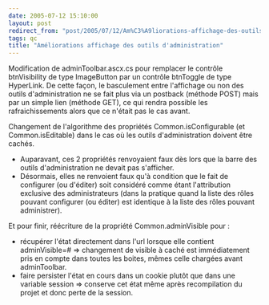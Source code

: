 ```yaml
---
date: 2005-07-12 15:10:00
layout: post
redirect_from: "post/2005/07/12/Am%C3%A9liorations-affichage-des-outils-d-administration"
tags: qc
title: "Améliorations affichage des outils d'administration"
---
```


Modification de adminToolbar.ascx.cs pour remplacer le contrôle
btnVisibility de type ImageButton par un contrôle btnToggle de type HyperLink.
De cette façon, le basculement entre l'affichage ou non des outils
d'administration ne se fait plus via un postback (méthode POST) mais par un
simple lien (méthode GET), ce qui rendra possible les rafraichissements alors
que ce n'était pas le cas avant.

Changement de l'algorithme des propriétés Common.isConfigurable (et
Common.isEditable) dans le cas où les outils d'administration doivent être
cachés.

* Auparavant, ces 2 propriétés renvoyaient faux dès lors que la barre des
outils d'administration ne devait pas s'afficher.
* Désormais, elles ne renvoient faux qu'à condition que le fait de configurer
(ou d'éditer) soit considéré comme étant l'attribution exclusive des
administrateurs (dans la pratique quand la liste des rôles pouvant configurer
(ou éditer) est identique à la liste des rôles pouvant administrer).

Et pour finir, réécriture de la propriété Common.adminVisible
pour :

* récupérer l'état directement dans l'url lorsque elle contient
adminVisible=# => changement de visible à caché est immédiatement pris en
compte dans toutes les boites, mêmes celle chargées avant adminToolbar.
* faire persister l'état en cours dans un cookie plutôt que dans une variable
session => conserve cet état même après recompilation du projet et donc
perte de la session.

